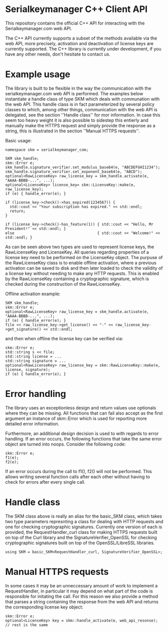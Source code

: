 Serialkeymanager C++ Client API
===============================

This repository contains the official C++ API for interacting with the Serialkeymanager.com
web API.

The C++ API currently supports a subset of the methods available via the web API, more
precisely, activation and deactivation of license keys are currently supported.
The C++ library is currently under development, if you have any other needs, don't hesitate
to contact us.

Example usage
=============

The library is built to be flexible in the way the communication with the serialkeymanager.com
web API is performed. The examples below instantiate a handle class of type SKM which deals
with communation with the web API. This handle class is in fact parameterized by several policy
classes to which, among other things, communication with the web API is delegated, see the section
''Handle class'' for mor information.  In case this seem too heavy weight it is also possible to
sidestep this entierly and manually make the HTTPS request and simply provide the response as a
string, this is illustrated in the section ''Manual HTTPS requests''.

Basic usage:

    namespace skm = serialkeymanager_com;

    SKM skm_handle;
    skm::Error e;
    skm_handle.signature_verifier.set_modulus_base64(e, "ABCDEFGHI1234");
    skm_handle.signature_verifier.set_exponent_base64(e, "ABCD");
    optional<RawLicenseKey> raw_license_key = skm_handle.activate(e, "AAAA-BBBB-...", ...);
    optional<LicenseKey> license_key= skm::LicenseKey::make(e, raw_license_key);
    if (e) { handle_error(e); }

    if (license_key->check()->has_expired(1234567)) {
      std::cout << "Your subscription has expired." << std::endl;
      return;
    }

    if (license_key->check()-has_feature(1)) { std::cout << "Hello, Mr President!" << std::endl; }
    else                                     { std::cout << "Welcome!" << std::endl; }

As can be seen above two types are used to represent license keys, the RawLicenseKey and
LicenseKey. All queries regarding properties of a license key need to be performed on the
LicenseKey object. The purpuse of the RawLicenseKey class is to enable offline activation,
where a previous activation can be saved to disk and then later loaded to check the
validity of a license key without needing to make any HTTP requests. This is enabled by the
RawLicenseKey containing a cryptographic signature, which is checked during the construction
of the RawLicenseKey.

Offline activation example:

    SKM skm_handle;
    skm::Error e;
    optional<RawLicenseKey> raw_license_key = skm_handle.activate(e, "AAAA-BBBB-...", ...);
    if (e) { handle_error(e); }
    file << raw_license_key->get_license() << "-" << raw_license_key->get_signature() << std::endl;

and then when offline the license key can be verified via:

    skm::Error e;
    std::string s << file;
    std::string license = ...
    std::string signature = ...
    optional<RawLicenseKey> raw_license_key = skm::RawLicenseKey::make(e, license, signature);
    if (e) { handle_error(e); }

Error handling
==============

The library uses an exceptionless design and return values use optionals where they can be missing.
All functions that can fail also accept as the first argument an instance of skm::Error which
is used for reporting more detailed error information.

Furthermore, an additional design decision is used to with regards to error handling. If an
error occurs, the following functions that take the same error object are turned into noops.
Consider the following code:

    skm::Error e;
    f1(e);
    f2(e);

If an error occurs during the call to f1(), f2() will not be performed. This allows writing
several function calls after each other without having to check for errors after
every single call.

Handle class
============

The SKM class above is really an alias for the basic_SKM class, which takes two type parameters
represnting a class for dealing with HTTP requests and one for checking cryptographic signatures.
Currently one version of each is provided, the RequestHandler_curl class for making HTTPS requests
built on top of the Curl library and the SignatureVerifier_OpenSSL for checking cryptographic
signatures built on top of the OpenSSL/LibreSSL libraries.

    using SKM = basic_SKM<RequestHandler_curl, SignatureVerifier_OpenSSL>;

Manual HTTPS requests
=====================

In some cases it may be an unneccessary amount of work to implement a RequestHandler, in
particular it may depend on what part of the code is responsible for initating the call.
For this reason we also provide a method that parses a string containing the response
from the web API and returns the corresponding license key object:

    skm::Error e;
    optional<LicenseKey> key = skm::handle_activate(e, web_api_resonse);
    // rest is the same
